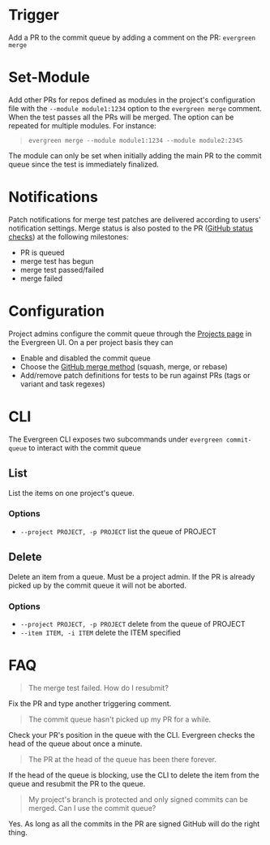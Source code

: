 # Trigger
Add a PR to the commit queue by adding a comment on the PR: `evergreen merge` 
# Set-Module
Add other PRs for repos defined as modules in the project's configuration file with the `--module module1:1234` option to the `evergreen merge` comment. When the test passes all the PRs will be merged. The option can be repeated for multiple modules. For instance: 
> `evergreen merge --module module1:1234 --module module2:2345`

The module can only be set when initially adding the main PR to the commit queue since the test is immediately finalized.

# Notifications
Patch notifications for merge test patches are delivered according to users' notification settings. Merge status is also posted to the PR ([GitHub status checks](https://help.github.com/en/articles/about-status-checks)) at the following milestones:
* PR is queued
* merge test has begun
* merge test passed/failed
* merge failed

# Configuration
Project admins configure the commit queue through the [Projects page](https://evergreen.mongodb.com/projects) in the Evergreen UI. On a per project basis they can
* Enable and disabled the commit queue
* Choose the [GitHub merge method](https://help.github.com/en/articles/about-merge-methods-on-github) (squash, merge, or rebase)
* Add/remove patch definitions for tests to be run against PRs (tags or variant and task regexes)

# CLI
The Evergreen CLI exposes two subcommands under `evergreen commit-queue` to interact with the commit queue 
## List
List the items on one project's queue.
### Options
* `--project PROJECT, -p PROJECT` list the queue of PROJECT
## Delete
Delete an item from a queue. Must be a project admin.
If the PR is already picked up by the commit queue it will not be aborted.
### Options
* `--project PROJECT, -p PROJECT` delete from the queue of PROJECT
* `--item ITEM, -i ITEM` delete the ITEM specified

# FAQ
> The merge test failed. How do I resubmit?

Fix the PR and type another triggering comment.

> The commit queue hasn't picked up my PR for a while.

Check your PR's position in the queue with the CLI. Evergreen checks the head of the queue about once a minute.

> The PR at the head of the queue has been there forever.

If the head of the queue is blocking, use the CLI to delete the item from the queue and resubmit the PR to the queue.

> My project's branch is protected and only signed commits can be merged. Can I use the commit queue?

Yes. As long as all the commits in the PR are signed GitHub will do the right thing.